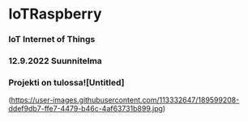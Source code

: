 # IoTRaspberry
### IoT Internet of Things
### 12.9.2022 Suunnitelma
### Projekti on tulossa![Untitled]
(https://user-images.githubusercontent.com/113332647/189599208-ddef9db7-ffe7-4479-b46c-4af63731b899.jpg)

